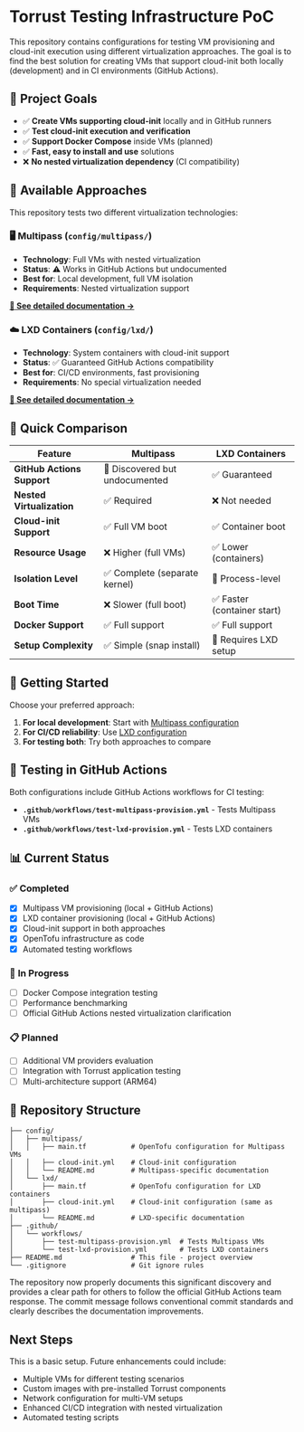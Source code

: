 # Torrust Testing Infrastructure PoC

This repository contains configurations for testing VM provisioning and cloud-init execution using different virtualization approaches. The goal is to find the best solution for creating VMs that support cloud-init both locally (development) and in CI environments (GitHub Actions).

## 🎯 Project Goals

- ✅ **Create VMs supporting cloud-init** locally and in GitHub runners
- ✅ **Test cloud-init execution and verification**
- ✅ **Support Docker Compose** inside VMs (planned)
- ✅ **Fast, easy to install and use** solutions
- ❌ **No nested virtualization dependency** (CI compatibility)

## 🔧 Available Approaches

This repository tests two different virtualization technologies:

### 🖥️ **Multipass (`config/multipass/`)**

- **Technology**: Full VMs with nested virtualization
- **Status**: ⚠️ Works in GitHub Actions but undocumented
- **Best for**: Local development, full VM isolation
- **Requirements**: Nested virtualization support

**[📖 See detailed documentation →](config/multipass/README.md)**

### ☁️ **LXD Containers (`config/lxd/`)**

- **Technology**: System containers with cloud-init support
- **Status**: ✅ Guaranteed GitHub Actions compatibility
- **Best for**: CI/CD environments, fast provisioning
- **Requirements**: No special virtualization needed

**[📖 See detailed documentation →](config/lxd/README.md)**

## 🔄 **Quick Comparison**

| Feature                    | Multipass                      | LXD Containers              |
| -------------------------- | ------------------------------ | --------------------------- |
| **GitHub Actions Support** | 🔶 Discovered but undocumented | ✅ Guaranteed               |
| **Nested Virtualization**  | ✅ Required                    | ❌ Not needed               |
| **Cloud-init Support**     | ✅ Full VM boot                | ✅ Container boot           |
| **Resource Usage**         | ❌ Higher (full VMs)           | ✅ Lower (containers)       |
| **Isolation Level**        | ✅ Complete (separate kernel)  | 🔶 Process-level            |
| **Boot Time**              | ❌ Slower (full boot)          | ✅ Faster (container start) |
| **Docker Support**         | ✅ Full support                | ✅ Full support             |
| **Setup Complexity**       | ✅ Simple (snap install)       | 🔶 Requires LXD setup       |

## 🚀 **Getting Started**

Choose your preferred approach:

1. **For local development**: Start with [Multipass configuration](config/multipass/README.md)
2. **For CI/CD reliability**: Use [LXD configuration](config/lxd/README.md)
3. **For testing both**: Try both approaches to compare

## 🧪 **Testing in GitHub Actions**

Both configurations include GitHub Actions workflows for CI testing:

- **`.github/workflows/test-multipass-provision.yml`** - Tests Multipass VMs
- **`.github/workflows/test-lxd-provision.yml`** - Tests LXD containers

## 📊 **Current Status**

### ✅ **Completed**

- [x] Multipass VM provisioning (local + GitHub Actions)
- [x] LXD container provisioning (local + GitHub Actions)
- [x] Cloud-init support in both approaches
- [x] OpenTofu infrastructure as code
- [x] Automated testing workflows

### 🔄 **In Progress**

- [ ] Docker Compose integration testing
- [ ] Performance benchmarking
- [ ] Official GitHub Actions nested virtualization clarification

### 📋 **Planned**

- [ ] Additional VM providers evaluation
- [ ] Integration with Torrust application testing
- [ ] Multi-architecture support (ARM64)

## 📁 **Repository Structure**

```text
├── config/
│   ├── multipass/
│   │   ├── main.tf           # OpenTofu configuration for Multipass VMs
│   │   ├── cloud-init.yml    # Cloud-init configuration
│   │   └── README.md         # Multipass-specific documentation
│   └── lxd/
│       ├── main.tf           # OpenTofu configuration for LXD containers
│       ├── cloud-init.yml    # Cloud-init configuration (same as multipass)
│       └── README.md         # LXD-specific documentation
├── .github/
│   └── workflows/
│       ├── test-multipass-provision.yml  # Tests Multipass VMs
│       └── test-lxd-provision.yml        # Tests LXD containers
├── README.md                 # This file - project overview
└── .gitignore                # Git ignore rules
```

The repository now properly documents this significant discovery and provides a clear path for others to follow the official GitHub Actions team response. The commit message follows conventional commit standards and clearly describes the documentation improvements.

## Next Steps

This is a basic setup. Future enhancements could include:

- Multiple VMs for different testing scenarios
- Custom images with pre-installed Torrust components
- Network configuration for multi-VM setups
- Enhanced CI/CD integration with nested virtualization
- Automated testing scripts
